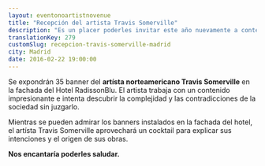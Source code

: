 ```yaml
---
layout: eventonoartistnovenue
title: "Recepción del artista Travis Somerville"
description: "Es un placer poderles invitar este año nuevamente a contemplar una obra artística instalada en el Hotel RadissonBlu en el marco de la 35 feria de arte de Madrid ARCO 2016."
translationKey: 279
customSlug: recepcion-travis-somerville-madrid
city: Madrid
date: 2016-02-22 19:00:00
---
```


Se expondrán 35 banner del <strong>artísta norteamericano Travis Somerville</strong> en la fachada del Hotel RadissonBlu. El artista trabaja con un contenido impresionante e intenta descubrir la complejidad y las contradicciones de la sociedad sin juzgarlo.

Mientras se pueden admirar los banners instalados en la fachada del hotel, el artísta Travis Somerville aprovechará un cocktail para explicar sus intenciones y el origen de sus obras.

<strong>Nos encantaría poderles saludar. </strong>
